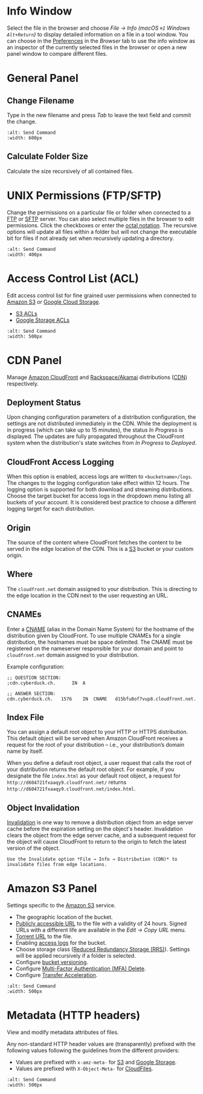Info Window
===

Select the file in the browser and choose *File → Info (macOS `⌘I` Windows `Alt+Return`)* to display detailed information on a file in a tool window. You can choose in the [Preferences](Preferences) in the *Browser* tab to use the info window as an inspector of the currently selected files in the browser or open a new panel window to compare different files.

# General Panel

## Change Filename

Type in the new filename and press *Tab* to leave the text field and commit the change.

```{image} _images/General.png
:alt: Send Command
:width: 600px
```

## Calculate Folder Size

Calculate the size recursively of all contained files.

# UNIX Permissions (FTP/SFTP)

Change the permissions on a particular file or folder when connected to a [FTP](../Protocols/FTP) or [SFTP](../Protocols/SFTP) server. You can also select multiple files in the browser to edit permissions. Click the checkboxes or enter the [octal notation](http://en.wikipedia.org/wiki/File_system_permissions#Symbolic_notation). The recursive options will update all files within a folder but will not change the executable bit for files if not already set when recursively updating a directory.

```{image} _images/UNIX_Permissions.png
:alt: Send Command
:width: 400px
```

# Access Control List (ACL)

Edit access control list for fine grained user permissions when connected to [Amazon S3](../Protocols/S3/index) or [Google Cloud Storage](../Protocols/Google_Cloud_Storage).

- [S3 ACLs](../Protocols/S3/index#access-control-acl)
- [Google Storage ACLs](../Protocols/Google_Cloud_Storage#acls)

```{image} _images/Access_Control_Lists.png
:alt: Send Command
:width: 500px
```

# CDN Panel

Manage [Amazon CloudFront](../CDN/CloudFront) and [Rackspace/Akamai](../CDN/Akamai) distributions ([CDN](../CDN/index)) respectively.

## Deployment Status

Upon changing configuration parameters of a distribution configuration, the settings are not distributed immediately in the CDN. While the deployment is in progress (which can take up to 15 minutes), the status *In Progress* is displayed. The updates are fully propagated throughout the CloudFront system when the distribution's state switches from *In Progress* to *Deployed*.

## CloudFront Access Logging

When this option is enabled, access logs are written to `<bucketname>/logs`. The changes to the logging configuration take effect within 12 hours. The logging option is supported for both download and streaming distributions. Choose the target bucket for access logs in the dropdown menu listing all buckets of your account. It is considered best practice to choose a different logging target for each distribution.

## Origin

The source of the content where CloudFront fetches the content to be served in the edge location of the CDN. This is a [S3](../Protocols/S3/index) bucket or your custom origin.

## Where
The `cloudfront.net` domain assigned to your distribution. This is directing to the edge location in the CDN next to the user requesting an URL.

## CNAMEs
Enter a [CNAME](http://en.wikipedia.org/wiki/CNAME_record) (alias in the Domain Name System) for the hostname of the distribution given by CloudFront. To use multiple CNAMEs for a single distribution, the hostnames must be space delimited. The CNAME must be registered on the nameserver responsible for your domain and point to `cloudfront.net` domain assigned to your distribution.

Example configuration:

	;; QUESTION SECTION:
	;cdn.cyberduck.ch.		IN	A
	
	;; ANSWER SECTION:
	cdn.cyberduck.ch.	1576	IN	CNAME	d15bfu8of7vup8.cloudfront.net.

## Index File
You can assign a default root object to your HTTP or HTTPS distribution. This default object will be served when Amazon CloudFront receives a request for the root of your distribution – i.e., your distribution’s domain name by itself.

When you define a default root object, a user request that calls the root of your distribution returns the default root object. For example, if you designate the file `index.html` as your default root object, a request for `http://d604721fxaaqy9.cloudfront.net/` returns `http://d604721fxaaqy9.cloudfront.net/index.html`.

## Object Invalidation
[Invalidation](http://aws.amazon.com/about-aws/whats-new/2010/08/31/cloudfront-adds-invalidation-feature/) is one way to remove a distribution object from an edge server cache before the expiration setting on the object's header. Invalidation clears the object from the edge server cache, and a subsequent request for the object will cause CloudFront to return to the origin to fetch the latest version of the object.

```{note}
Use the Invalidate option *File → Info → Distribution (CDN)* to invalidate files from edge locations.
```

# Amazon S3 Panel

Settings specific to the [Amazon S3](../Protocols/S3/index) service.

- The geographic location of the bucket.
- [Publicly accessible URL](../Protocols/S3/index#pre-signed-temporary-urls) to the file with a validity of 24 hours. Signed URLs with a different life are available in the *Edit → Copy URL* menu.
- [Torrent URL](../Protocols/S3/index#bit-torrent-urls) to the file.
- Enabling [access logs](../Protocols/S3/index#bucket-access-logging) for the bucket.
- Choose storage class ([Reduced Redundancy Storage (RRS)](../Protocols/S3/index#storage-class)). Settings will be applied recursively if a folder is selected.
- Configure [bucket versioning](../Protocols/S3/index#versions).
- Configure [Multi-Factor Authentication (MFA) Delete](../Protocols/S3/index#multi-factor-authentication-mfa-delete).
- Configure [Transfer Acceleration](../Protocols/S3/index#transfer-acceleration).

```{image} _images/Amazon_S3.png
:alt: Send Command
:width: 500px
```

# Metadata (HTTP headers)

View and modify metadata attributes of files.

Any non-standard HTTP header values are (transparently) prefixed with the following values following the guidelines from the different providers:

- Values are prefixed with `x-amz-meta-` for [S3](../Protocols/S3/index) and [Google Storage](../Protocols/Google_Cloud_Storage).
- Values are prefixed with `X-Object-Meta-` for [CloudFiles](../Protocols/OpenStack/CloudFiles).

```{image} _images/Metadata.png
:alt: Send Command
:width: 500px
```
